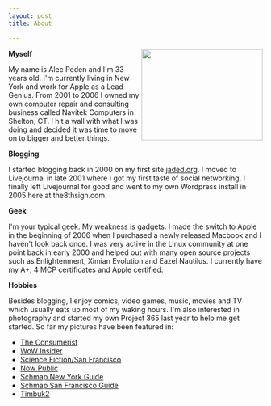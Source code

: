 ```yaml
---
layout: post
title: About

---
```


<strong>Myself</strong><img src="http://farm1.static.flickr.com/127/361133998_d27c4d4bc3_m.jpg" alt="" width="240" height="180" align="right" /> 

My name is Alec Peden and I'm 33 years old. I'm currently living in New York and work for Apple as a Lead Genius. From 2001 to 2006 I owned my own computer repair and consulting business called Navitek Computers in Shelton, CT. I hit a wall with what I was doing and decided it was time to move on to bigger and better things.

<strong>Blogging</strong>

I started blogging back in 2000 on my first site <a href="http://web.archive.org/web/20010309121033/http://www.jaded.org/" target="_blank">jaded.org</a>. I moved to Livejournal in late 2001 where I got my first taste of social networking. I finally left Livejournal for good and went to my own Wordpress install in 2005 here at the8thsign.com.

<strong>Geek</strong>

I'm your typical geek. My weakness is gadgets. I made the switch to Apple in the beginning of 2006 when I purchased a newly released Macbook and I haven't look back once. I was very active in the Linux community at one point back in early 2000 and helped out with many open source projects such as Enlightenment, Ximian Evolution and Eazel Nautilus. I currently have my A+, 4 MCP certificates and Apple certified.

<strong>Hobbies</strong>

Besides blogging, I enjoy comics, video games, music, movies and TV which usually eats up most of my waking hours. I'm also interested in photography and started my own Project 365 last year to help me get started. So far my pictures have been featured in:
<ul>
	<li><a href="http://www.wowinsider.com/2007/01/16/midnight-launch-event-your-launches-edition/" target="_blank">The Consumerist</a></li>
	<li><a href="http://www.wowinsider.com/2007/01/16/midnight-launch-event-your-launches-edition/" target="_blank">WoW Insider</a></li>
	<li><a href="http://www.efanzines.com/SFSF/SFSF38.pdf" target="_blank">Science Fiction/San Francisco</a></li>
	<li><a href="http://www.nowpublic.com/what_nerdz_want" target="_blank">Now Public</a></li>
	<li><a href="http://www.schmap.com/newyork/shopping_timessquare/p=61835/i=61835_1.jpg" target="_blank">Schmap New York Guide</a></li>
	<li><a href="http://www.schmap.com/sanfrancisco/restaurants_brasseries/p=197465/i=197465.jpg">Schmap San Francisco Guide</a></li>
	<li><a href="http://www.timbuk2.com/tb2/products/laptop/">Timbuk2</a></li>
</ul>
